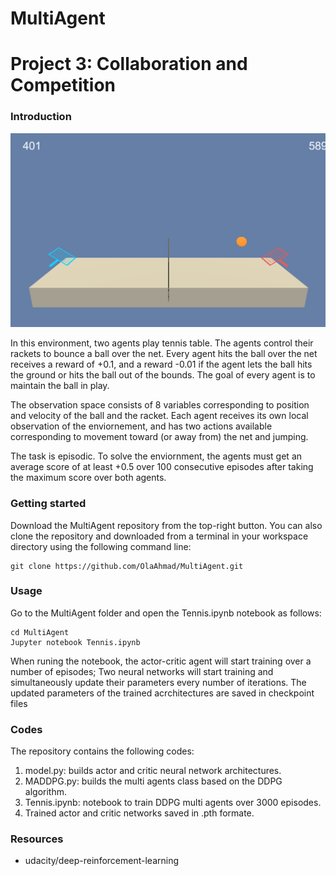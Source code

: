 # MultiAgent
[//]: # (Image References)

[image1]: https://github.com/OlaAhmad/MultiAgent/blob/master/image.png "image"

# Project 3: Collaboration and Competition 

### Introduction

![image][image1]

In this environment, two agents play tennis table. The agents control their rackets to bounce a ball over the net. Every agent hits the ball over the net receives a reward of +0.1, and a reward -0.01 if the agent lets the ball hits the ground or hits the ball out of the bounds. The goal of every agent is to maintain the ball in play.

The observation space consists of 8 variables corresponding to position and velocity of the ball and the racket. Each agent receives its own local observation of the enviornement, and has two actions available corresponding to movement toward (or away from) the net and jumping. 

The task is episodic. To solve the enviornment, the agents must get an average score of at least +0.5 over 100 consecutive episodes after taking the maximum score over both agents. 

### Getting started

Download the MultiAgent repository from the top-right button. You can also clone the repository and downloaded from a terminal in your workspace directory using the following command line:
    
    git clone https://github.com/OlaAhmad/MultiAgent.git
        
### Usage

Go to the MultiAgent folder and open the Tennis.ipynb notebook as follows:

    cd MultiAgent
    Jupyter notebook Tennis.ipynb

When runing the notebook, the actor-critic agent will start training over a number of episodes; Two neural networks will start training and simultaneously update their parameters every number of iterations. The updated parameters of the trained acrchitectures are saved in checkpoint files

### Codes

The repository contains the following codes: 
1. model.py: builds actor and critic neural network architectures. 
2. MADDPG.py: builds the multi agents class based on the DDPG algorithm.
3. Tennis.ipynb: notebook to train DDPG multi agents over 3000 episodes.
4. Trained actor and critic networks saved in .pth formate. 

### Resources

* udacity/deep-reinforcement-learning
